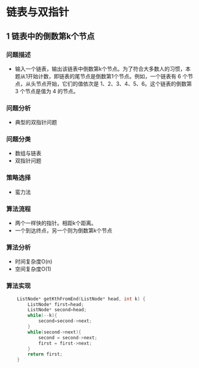 # 链表与双指针


## 1 链表中的倒数第k个节点

### 问题描述

* 输入一个链表，输出该链表中倒数第k个节点。为了符合大多数人的习惯，本题从1开始计数，即链表的尾节点是倒数第1个节点。例如，一个链表有 6 个节点，从头节点开始，它们的值依次是 1、2、3、4、5、6。这个链表的倒数第 3 个节点是值为 4 的节点。

### 问题分析

* 典型的双指针问题

### 问题分类

* 数组与链表
* 双指针问题

### 策略选择

* 蛮力法

### 算法流程

* 两个一样快的指针。相距k个距离。
* 一个到达终点，另一个则为倒数第k个节点

### 算法分析
* 时间复杂度O(n)
* 空间复杂度O(1)

### 算法实现

```C++
    ListNode* getKthFromEnd(ListNode* head, int k) {
        ListNode* first=head;
        ListNode* second=head;
        while(--k){
            second=second->next;
        }
        while(second->next){
            second = second->next;
            first = first->next;
        }
        return first;
    }
```